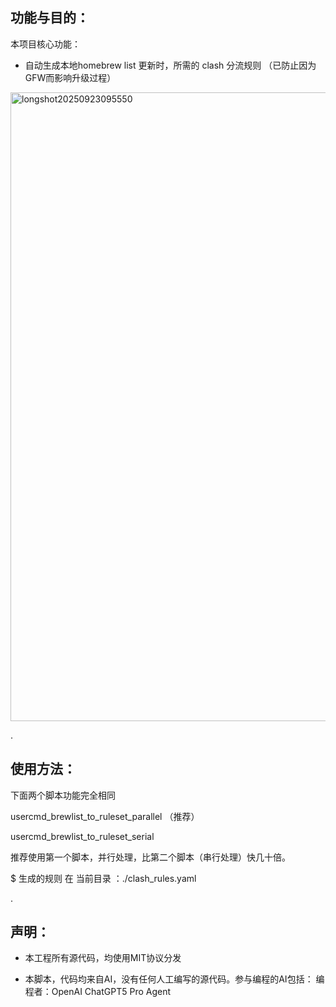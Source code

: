 
功能与目的：
--------------------------------
本项目核心功能：
 - 自动生成本地homebrew list 更新时，所需的 clash 分流规则 （已防止因为GFW而影响升级过程）

<img width="1081" height="1006" alt="longshot20250923095550" src="https://github.com/user-attachments/assets/2b1239ef-9d8b-4db2-bc46-6364451cc040" />

.


使用方法：
--------------------------------

下面两个脚本功能完全相同

usercmd_brewlist_to_ruleset_parallel （推荐）

usercmd_brewlist_to_ruleset_serial

推荐使用第一个脚本，并行处理，比第二个脚本（串行处理）快几十倍。

$ 生成的规则 在 当前目录 ：./clash_rules.yaml


.


声明：
--------------------------------
   
 - 本工程所有源代码，均使用MIT协议分发

 - 本脚本，代码均来自AI，没有任何人工编写的源代码。参与编程的AI包括：
   编程者：OpenAI ChatGPT5 Pro Agent 

